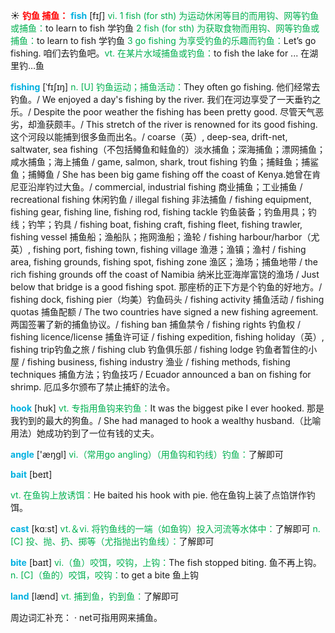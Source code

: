 ☀ <font color="red">**钓鱼 捕鱼：**</font>
<font color="sky blue">**fish**</font> [fɪʃ] 
<font color="#00b050">vi. 1 fish (for sth) 为运动休闲等目的而用钩、网等钓鱼或捕鱼：</font>to learn to fish 学钓鱼 <font color="#00b050">2 fish (for sth) 为获取食物而用钩、网等钓鱼或捕鱼：</font>to learn to fish 学钓鱼 <font color="#00b050">3 go fishing 为享受钓鱼的乐趣而钓鱼：</font>Let’s go fishing. 咱们去钓鱼吧。<font color="#00b050">vt. 在某片水域捕鱼或钓鱼：</font>to fish the lake for ... 在湖里钓…鱼
           
<font color="sky blue">**fishing**</font> [ˈfɪʃɪŋ]
<font color="#00b050">n. [U] 钓鱼运动；捕鱼活动：</font>They often go fishing. 他们经常去钓鱼。/ We enjoyed a day's fishing by the river. 我们在河边享受了一天垂钓之乐。/ Despite the poor weather the fishing has been pretty good. 尽管天气恶劣，却渔获颇丰。/ This stretch of the river is renowned for its good fishing. 这个河段以能捕到很多鱼而出名。/ coarse（英）, deep-sea, drift-net, saltwater, sea fishing（不包括鳟鱼和鲑鱼的）淡水捕鱼；深海捕鱼；漂网捕鱼；咸水捕鱼；海上捕鱼 / game, salmon, shark, trout fishing 钓鱼；捕鲑鱼；捕鲨鱼；捕鳟鱼 / She has been big game fishing off the coast of Kenya.她曾在肯尼亚沿岸钓过大鱼。/ commercial, industrial fishing 商业捕鱼；工业捕鱼 / recreational fishing 休闲钓鱼 / illegal fishing 非法捕鱼 / fishing equipment, fishing gear, fishing line, fishing rod, fishing tackle 钓鱼装备；钓鱼用具；钓线；钓竿；钓具 / fishing boat, fishing craft, fishing fleet, fishing trawler, fishing vessel 捕鱼船；渔船队；拖网渔船；渔轮 / fishing harbour/harbor（尤英）, fishing port, fishing town, fishing village 渔港；渔镇；渔村 / fishing area, fishing grounds, fishing spot, fishing zone 渔区；渔场；捕鱼地带 / the rich fishing grounds off the coast of Namibia 纳米比亚海岸富饶的渔场 / Just below that bridge is a good fishing spot. 那座桥的正下方是个钓鱼的好地方。/ fishing dock, fishing pier（均美）钓鱼码头 / fishing activity 捕鱼活动 / fishing quotas 捕鱼配额 / The two countries have signed a new fishing agreement. 两国签署了新的捕鱼协议。/ fishing ban 捕鱼禁令 / fishing rights 钓鱼权 / fishing licence/license 捕鱼许可证 / fishing expedition, fishing holiday（英）, fishing trip钓鱼之旅 / fishing club 钓鱼俱乐部 / fishing lodge 钓鱼者暂住的小屋 / fishing business, fishing industry 渔业 / fishing methods, fishing techniques 捕鱼方法；钓鱼技巧 / Ecuador announced a ban on fishing for shrimp. 厄瓜多尔颁布了禁止捕虾的法令。

<font color="sky blue">**hook**</font> [hʊk] 
<font color="#00b050">vt. 专指用鱼钩来钓鱼：</font>It was the biggest pike I ever hooked. 那是我钓到的最大的狗鱼。/ She had managed to hook a wealthy husband.（比喻用法）她成功钓到了一位有钱的丈夫。

<font color="sky blue">**angle**</font> ['æŋɡl] 
<font color="#00b050">vi.（常用go angling）（用鱼钩和钓线）钓鱼：</font>了解即可

<font color="sky blue">**bait**</font> [beɪt]

<font color="#00b050">vt. 在鱼钩上放诱饵：</font>He baited his hook with pie. 他在鱼钩上装了点馅饼作钓饵。

<font color="sky blue">**cast**</font> [kɑːst] 
<font color="#00b050">vt.＆vi. 将钓鱼线的一端（如鱼钩）投入河流等水体中：</font>了解即可 <font color="#00b050">n. [C] 投、抛、扔、掷等（尤指抛出钓鱼线）：</font>了解即可

<font color="sky blue">**bite**</font> [baɪt] 
<font color="#00b050">vi.（鱼）咬饵，咬钩，上钩：</font>The fish stopped biting. 鱼不再上钩。<font color="#00b050">n. [C]（鱼的）咬饵，咬钩：</font>to get a bite 鱼上钩 

<font color="sky blue">**land**</font> [lænd] 
<font color="#00b050">vt. 捕到鱼，钓到鱼：</font>了解即可

周边词汇补充：
· net可指用网来捕鱼。
